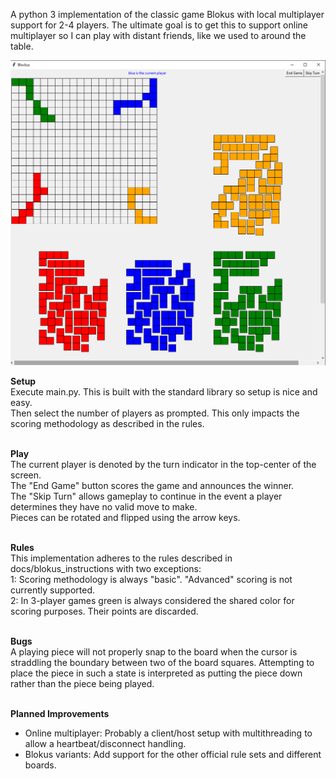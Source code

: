 A python 3 implementation of the classic game Blokus with local multiplayer support for 2-4 players. The ultimate goal
is to get this to support online multiplayer so I can play with distant friends, like we used to around the table.

![image](./screenshots/blokus.png)

<b> Setup </b> <br>
Execute main.py. This is built with the standard library so setup is nice and easy.<br> 
Then select the number of players as prompted.  This only impacts the scoring methodology as described in the rules.
<br><br>


<b> Play </b> <br>
The current player is denoted by the turn indicator in the top-center of the screen. <br>
The "End Game" button scores the game and announces the winner.  <br>
The "Skip Turn" allows gameplay to continue in the event a player determines they have no valid move to make. <br>
Pieces can be rotated and flipped using the arrow keys.
<br><br>

<b> Rules </b> <br>
This implementation adheres to the rules described in docs/blokus_instructions with two exceptions: <br>
1: Scoring methodology is always "basic". "Advanced" scoring is not currently supported. <br>
2: In 3-player games green is always considered the shared color for scoring purposes. Their points are discarded.
<br><br>

<b> Bugs </b> <br>
A playing piece will not properly snap to the board when the cursor is straddling the boundary between 
two of the board squares. Attempting to place the piece in such a state is interpreted as putting the piece down
rather than the piece being played.
<br><br>

<b> Planned Improvements </b>
- Online multiplayer: Probably a client/host setup with multithreading to allow a heartbeat/disconnect handling.
- Blokus variants: Add support for the other official rule sets and different boards.



